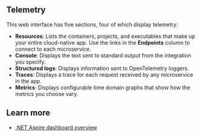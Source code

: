 
## Telemetry

This web interface has five sections, four of which display telemetry:

- **Resources**: Lists the containers, projects, and executables that make up your entire cloud-native app. Use the links in the **Endpoints** column to connect to each microservice.
- **Console**: Displays the text sent to standard output from the integration you specify.
- **Structured logs**: Displays information sent to OpenTelemetry loggers.
- **Traces**: Displays a trace for each request received by any microservice in the app.
- **Metrics**: Displays configurable time domain graphs that show how the metrics you choose vary.


## Learn more

- [.NET Aspire dashboard overview](https://learn.microsoft.com/en-us/dotnet/aspire/fundamentals/dashboard)